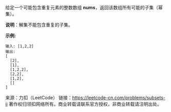 给定一个可能包含重复元素的整数数组 **nums**，返回该数组所有可能的子集（幂集）。

**说明**：解集不能包含重复的子集。

**示例:**
```
输入: [1,2,2]
输出:
[
  [2],
  [1],
  [1,2,2],
  [2,2],
  [1,2],
  []
]
```
来源：力扣（LeetCode）
链接：https://leetcode-cn.com/problems/subsets-ii
著作权归领扣网络所有。商业转载请联系官方授权，非商业转载请注明出处。
